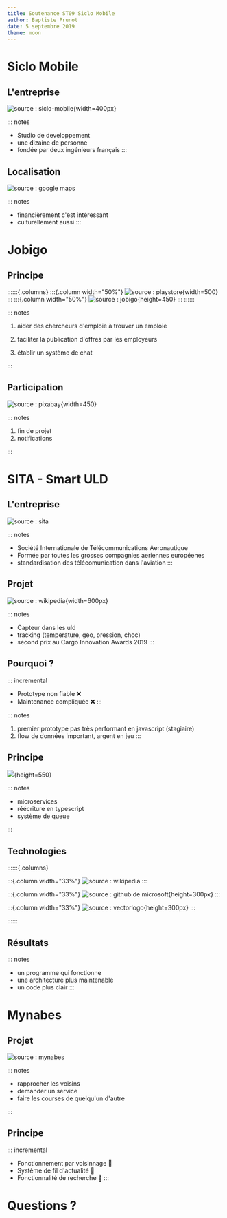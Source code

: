 ```yaml
---
title: Soutenance ST09 Siclo Mobile
author: Baptiste Prunot
date: 5 septembre 2019
theme: moon
---
```


# Siclo Mobile


## L'entreprise

![source : siclo-mobile](images/siclo.png){width=400px}

::: notes
+ Studio de developpement
+ une dizaine de personne
+ fondée par deux ingénieurs français
:::

##  Localisation

![source : google maps](images/map.png)

::: notes
 + financièrement c'est intéressant
 + culturellement aussi
:::

# Jobigo

## Principe
::::::{.columns}
:::{.column width="50%"}
![source : playstore](images/jobigo.png){width=500}
:::
:::{.column width="50%"}
![source : jobigo](images/jobigo_app_1.jpg){height=450}
:::
::::::

::: notes

   1. aider des chercheurs d'emploie à trouver un emploie

   1. faciliter la publication d'offres par les employeurs

   1. établir un système de chat

:::

## Participation

![source : pixabay](images/notification.png){width=450}

::: notes

   1. fin de projet
   1. notifications

:::

# SITA - Smart ULD

##  L'entreprise

![source : sita](images/sita.png)

::: notes
 + Société Internationale de Télécommunications Aeronautique
 + Formée par toutes les grosses compagnies aeriennes européenes
 + standardisation des télécomunication dans l'aviation
:::

## Projet

![source : wikipedia](images/uld.jpg){width=600px}

::: notes
 + Capteur dans les uld
 + tracking (temperature, geo, pression, choc)
 + second prix au Cargo Innovation Awards 2019
:::

## Pourquoi ?

::: incremental
 - Prototype non fiable ❌ 
 - Maintenance compliquée ❌ 
:::

::: notes
   1. premier prototype pas très performant en javascript (stagiaire)
   1. flow de données important, argent en jeu
:::

## Principe

![](images/sita_overview.png){height=550}


::: notes

   + microservices
   + réécriture en typescript
   + système de queue

:::

## Technologies


::::::{.columns}

:::{.column width="33%"}
  ![source : wikipedia](images/node.png)
:::

:::{.column width="33%"}
  ![source : github de microsoft](images/typescript.png){height=300px}
:::

:::{.column width="33%"}
  ![source : vectorlogo](images/rabbitmq.svg){height=300px}
:::

::::::

## Résultats

::: notes
+ un programme qui fonctionne
+ une architecture plus maintenable
+ un code plus clair
:::

# Mynabes

## Projet

![source : mynabes](images/mynabes.png)

::: notes

+ rapprocher les voisins
+ demander un service
+ faire les courses de quelqu'un d'autre

:::

## Principe

::: incremental
 + Fonctionnement par voisinnage 📍
 + Système de fil d'actualité 📰
 + Fonctionnalité de recherche 🔎
:::
    
# Questions ?
